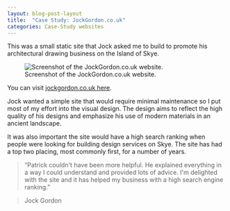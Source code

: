 ```yaml
---
layout: blog-post-layout
title:  "Case Study: JockGordon.co.uk"
categories: Case-Study websites
---
```


This was a small static site that Jock asked me to build to promote his architectural drawing business on the Island of Skye.

<figure>
  <img src="/blog/img/2014/jan/2014-01-11-case-website-jock-gordon.jpg" alt="Screenshot of the JockGordon.co.uk website." style="max-width:700px;">
  <figcaption>Screenshot of the JockGordon.co.uk website.</figcaption>
</figure>

You can visit <a href="http://www.jockgordon.co.uk" title="Open the jockgordon.co.uk website in a new window." target="_blank">jockgordon.co.uk here</a>.

Jock wanted a simple site that would require minimal maintenance so I put most of my effort into the visual design. The design aims to reflect the high quality of his designs and emphasize his use of modern materials in an ancient landscape.

It was also important the site would have a high search ranking when people were looking for building design services on Skye. The site has had a top two placing, most commonly first, for a number of years.

> &#8220;Patrick couldn't have been more helpful. He explained everything in a way I could understand and provided lots of advice.
I'm delighted with the site and it has helped my business with a high search engine ranking.&#8221;

> Jock Gordon